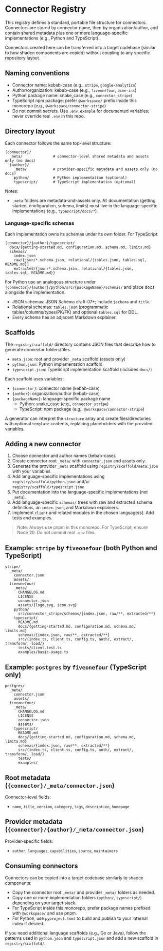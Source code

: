# Connector Registry

This registry defines a standard, portable file structure for connectors. Connectors are stored by connector name, then by organization/author, and contain shared metadata plus one or more language-specific implementations (e.g., Python and TypeScript).

Connectors created here can be transferred into a target codebase (similar to how shadcn components are copied) without coupling to any specific repository layout.

## Naming conventions

- Connector name: kebab-case (e.g., `stripe`, `google-analytics`)
- Author/organization: kebab-case (e.g., `fiveonefour`, `acme-inc`)
- Python package name: snake_case (e.g., `connector_stripe`)
- TypeScript npm package: prefer `@workspace/` prefix inside this monorepo (e.g., `@workspace/connector-stripe`)
- Do not commit secrets. Use `.env.example` for documented variables; never override real `.env` in this repo.

## Directory layout

Each connector follows the same top-level structure:

```
{connector}/
  _meta/              # connector-level shared metadata and assets only (no docs)
  {author}/
    _meta/            # provider-specific metadata and assets only (no docs)
    python/           # Python implementation (optional)
    typescript/       # TypeScript implementation (optional)
```

Notes:

- `_meta` folders are metadata-and-assets only. All documentation (getting started, configuration, schema, limits) must live in the language-specific implementations (e.g., `typescript/docs/*`).

### Language-specific schemas

Each implementation owns its schemas under its own folder. For TypeScript:

```
{connector}/{author}/typescript/
  docs/{getting-started.md, configuration.md, schema.md, limits.md}
  schemas/
    index.json
    raw/{json/*.schema.json, relational/{tables.json, tables.sql, README.md}}
    extracted/{json/*.schema.json, relational/{tables.json, tables.sql, README.md}}
```

For Python use an analogous structure under `{connector}/{author}/python/src/{packageName}/schemas/` and place docs alongside the implementation.

- JSON schemas: JSON Schema draft-07+; include `$schema` and `title`.
- Relational schemas: `tables.json` (programmatic tables/columns/types/PK/FK) and optional `tables.sql` for DDL.
- Every schema has an adjacent Markdown explainer.

## Scaffolds

The `registry/scaffold/` directory contains JSON files that describe how to generate connector folders/files.

- `meta.json`: root and provider `_meta` scaffold (assets only)
- `python.json`: Python implementation scaffold
- `typescript.json`: TypeScript implementation scaffold (includes `docs/`)

Each scaffold uses variables:

- `{connector}`: connector name (kebab-case)
- `{author}`: organization/author (kebab-case)
- `{packageName}`: language-specific package name
  - Python: snake_case (e.g., `connector_stripe`)
  - TypeScript: npm package (e.g., `@workspace/connector-stripe`)

A generator can interpret the `structure` array and create files/directories with optional `template` contents, replacing placeholders with the provided variables.

## Adding a new connector

1. Choose connector and author names (kebab-case).
2. Create connector root `_meta/` with `connector.json` and assets only.
3. Generate the provider `_meta` scaffold using `registry/scaffold/meta.json` with your variables.
4. Add language-specific implementations using `registry/scaffold/python.json` and/or `registry/scaffold/typescript.json`.
5. Put documentation into the language-specific implementations (not `_meta`).
6. Add language-specific `schemas/` trees with raw and extracted schema definitions, an `index.json`, and Markdown explainers.
7. Implement `client` and related modules in the chosen language(s). Add tests and examples.

> Note: Always use pnpm in this monorepo. For TypeScript, ensure Node 20. Do not commit real `.env` files.

## Example: `stripe` by `fiveonefour` (both Python and TypeScript)

```
stripe/
  _meta/
    connector.json
    assets/
  fiveonefour/
    _meta/
      CHANGELOG.md
      LICENSE
      connector.json
      assets/{logo.svg, icon.svg}
    python/
      src/connector_stripe/schemas/{index.json, raw/**, extracted/**}
    typescript/
      README.md
      docs/{getting-started.md, configuration.md, schema.md, limits.md}
      schemas/{index.json, raw/**, extracted/**}
      src/{index.ts, client.ts, config.ts, auth/, extract/, transform/, load/}
      tests/client.test.ts
      examples/basic-usage.ts
```

## Example: `postgres` by `fiveonefour` (TypeScript only)

```
postgres/
  _meta/
    connector.json
    assets/
  fiveonefour/
    _meta/
      CHANGELOG.md
      LICENSE
      connector.json
      assets/
    typescript/
      README.md
      docs/{getting-started.md, configuration.md, schema.md, limits.md}
      schemas/{index.json, raw/**, extracted/**}
      src/{index.ts, client.ts, config.ts, auth/, extract/, transform/, load/}
      tests/
      examples/
```

## Root metadata (`{connector}/_meta/connector.json`)

Connector-level fields:

- `name`, `title`, `version`, `category`, `tags`, `description`, `homepage`

## Provider metadata (`{connector}/{author}/_meta/connector.json`)

Provider-specific fields:

- `author`, `languages`, `capabilities`, `source`, `maintainers`

## Consuming connectors

Connectors can be copied into a target codebase similarly to shadcn components:

- Copy the connector root `_meta/` and provider `_meta/` folders as needed.
- Copy one or more implementation folders (`python/`, `typescript/`) depending on your target stack.
- For TypeScript inside this monorepo, prefer package names prefixed with `@workspace/` and use pnpm.
- For Python, use `pyproject.toml` to build and publish to your internal index if desired.

If you need additional language scaffolds (e.g., Go or Java), follow the patterns used in `python.json` and `typescript.json` and add a new scaffold in `registry/scaffold/`.
